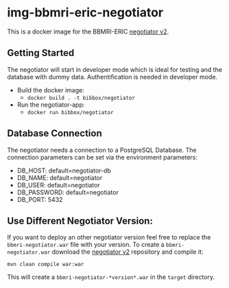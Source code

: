 # img-bbmri-eric-negotiator
This is a docker image for the BBMRI-ERIC [negotiator v2](https://github.com/BBMRI-ERIC/negotiator-v2).

## Getting Started

The negotiator will start in developer mode which is ideal for testing and the database with dummy data.
Authentification is needed in developer mode. 

 * Build the docker image:
   * `docker build . -t bibbox/negotiator` 
 * Run the negotiator-app:
   * `docker run bibbox/negotiator` 


## Database Connection

The negotiator needs a connection to a PostgreSQL Database. The connection parameters can be set via the environment parameters:

 * DB_HOST: default=negotiator-db
 * DB_NAME: default=negotiator
 * DB_USER: default=negotiator
 * DB_PASSWORD: default=negotiator
 * DB_PORT: 5432

## Use Different Negotiator Version:

If you want to deploy an other negotiator version feel free to replace the `bbmri-negotiator.war` file with your version. To create a `bbmri-negotiator.war` download the [negotiator v2](https://github.com/BBMRI-ERIC/negotiator-v2) repository and compile it: 

`mvn clean compile war:war`

This will create a `bbmri-negotiator-*version*.war` in the `target` directory. 

